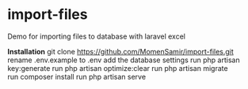 # import-files
Demo for importing files to database with laravel excel

**Installation**
git clone https://github.com/MomenSamir/import-files.git
rename .env.example to .env
add the database settings
run php artisan key:generate
run php artisan optimize:clear
run php artisan migrate   
run composer install
run php artisan serve   
